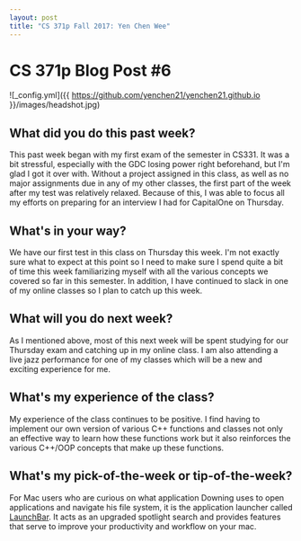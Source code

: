 ```yaml
---
layout: post
title: "CS 371p Fall 2017: Yen Chen Wee"
---
```

# CS 371p Blog Post #6


![_config.yml]({{ https://github.com/yenchen21/yenchen21.github.io }}/images/headshot.jpg)


## What did you do this past week?
This past week began with my first exam of the semester in CS331. It was a bit stressful, especially with the GDC losing power right beforehand, but I'm glad I got it over with. Without a project assigned in this class, as well as no major assignments due
in any of my other classes, the first part of the week after my test was relatively relaxed.
Because of this, I was able to focus all my efforts on preparing for an interview
I had for CapitalOne on Thursday. 
## What's in your way?
We have our first test in this class on Thursday this week. I'm not exactly sure
what to expect at this point so I need to make sure I spend quite a bit of time
this week familiarizing myself with all the various concepts we covered so far 
in this semester. In addition, I have continued to slack in one of my online classes
so I plan to catch up this week. 
## What will you do next week?
As I mentioned above, most of this next week will be spent studying for our 
Thursday exam and catching up in my online class. I am also attending a live
jazz performance for one of my classes which will be a new and exciting 
experience for me. 
## What's my experience of the class?
My experience of the class continues to be positive. I find having to
implement our own version of various C++ functions and classes not only an effective way
to learn how these functions work but it also reinforces the various C++/OOP concepts
that make up these functions. 
## What's my pick-of-the-week or tip-of-the-week?
For Mac users who are curious on what application Downing uses to open applications and
navigate his file system, it is the application launcher called [LaunchBar](https://www.obdev.at/products/launchbar/index.html).
It acts as an upgraded spotlight search and provides features that serve to 
improve your productivity and workflow on your mac.
